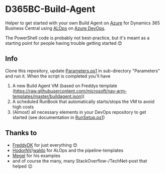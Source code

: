 # D365BC-Build-Agent

Helper to get started with your own Build Agent on [Azure](https://portal.azure.com/) for Dynamics 365 Business Central using [ALOps](https://github.com/HodorNV/ALOps) on [Azure DevOps](https://dev.azure.com/).

The PowerShell code is probably not best-practice, but it's meant as a starting point for people having trouble getting started :blush:

## Info

Clone this repository, update [Parameters.ps1](https://github.com/SimonOfHH/D365BC-Setup-Build-Agent/blob/master/Scripts/Parameters/Parameters.ps1) in sub-directory "Parameters" and run it. When the script is completed you'll have
1. A new Build Agent VM (based on Freddys template (https://raw.githubusercontent.com/microsoft/nav-arm-templates/master/buildagent.json))
2. A scheduled RunBook that automatically starts/stops the VM to avoid high costs
3. (Almost) all necessary elements in your DevOps repository to get started (see documentation in [RunSetup.ps1](https://github.com/SimonOfHH/D365BC-Setup-Build-Agent/blob/master/Scripts/RunSetup.ps1))

## Thanks to
- [FreddyDK](https://github.com/freddydk) for just everything :blush:
- [HodorNV](https://github.com/HodorNV/ALOps)/[waldo](https://github.com/waldo1001/) for ALOps and the pipeline-templates
- [Megel](https://github.com/megel/Azure-DevOps-Agents-for-BC-Examples) for his examples
- and of course the many, many StackOverflow-/TechNet-post that helped :wink:
